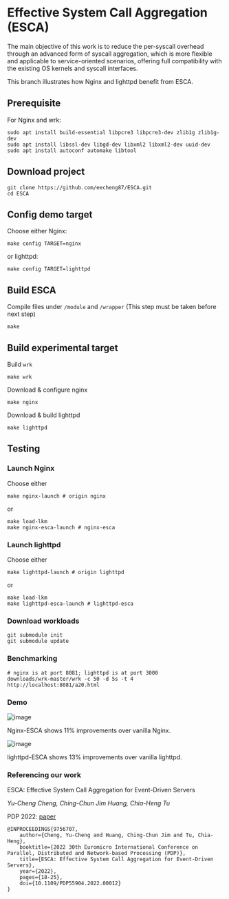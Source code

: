 # Effective System Call Aggregation (ESCA)

The main objective of this work is to reduce the per-syscall overhead through
an advanced form of syscall aggregation, which is more flexible and applicable
to service-oriented scenarios, offering full compatibility with the existing
OS kernels and syscall interfaces.

This branch illustrates how Nginx and lighttpd benefit from ESCA.

## Prerequisite
For Nginx and wrk:
```shell
sudo apt install build-essential libpcre3 libpcre3-dev zlib1g zlib1g-dev
sudo apt install libssl-dev libgd-dev libxml2 libxml2-dev uuid-dev
sudo apt install autoconf automake libtool
```

## Download project
```shell
git clone https://github.com/eecheng87/ESCA.git
cd ESCA
```

## Config demo target
Choose either Nginx:
```shell
make config TARGET=nginx
```

or lighttpd:
```shell
make config TARGET=lighttpd
```

## Build ESCA
Compile files under `/module` and `/wrapper` (This step must be taken before next step)
```shell
make
```

## Build experimental target
Build `wrk`
```shell
make wrk
```

Download & configure nginx
```shell
make nginx
```

Download & build lighttpd
```shell
make lighttpd
```

## Testing

### Launch Nginx
Choose either
```shell
make nginx-launch # origin nginx
```
or

```shell
make load-lkm
make nginx-esca-launch # nginx-esca
```

### Launch lighttpd
Choose either
```shell
make lighttpd-launch # origin lighttpd
```
or

```shell
make load-lkm
make lighttpd-esca-launch # lighttpd-esca
```

### Download workloads
```shell
git submodule init
git submodule update
```

### Benchmarking
```
# nginx is at port 8081; lighttpd is at port 3000
downloads/wrk-master/wrk -c 50 -d 5s -t 4 http://localhost:8081/a20.html
```

### Demo
![image](https://github.com/eecheng87/dBatch/blob/preview/assets/demo.gif)

Nginx-ESCA shows 11% improvements over vanilla Nginx.

![image](https://github.com/eecheng87/dBatch/blob/preview/assets/light-demo.gif)

lighttpd-ESCA shows 13% improvements over vanilla lighttpd.

### Referencing our work
ESCA: Effective System Call Aggregation for Event-Driven Servers

*Yu-Cheng Cheng, Ching-Chun Jim Huang, Chia-Heng Tu*

PDP 2022: [paper](https://ieeexplore.ieee.org/abstract/document/9756707?casa_token=FNEPLSTw9zoAAAAA:j19CRSIwB5a74niRUUlwKVTJlpe55wCPNkYlzbn55T5r3ISrm3SnqGkujaCsX8qHPT8Gi27iFA)
```
@INPROCEEDINGS{9756707,
    author={Cheng, Yu-Cheng and Huang, Ching-Chun Jim and Tu, Chia-Heng},
    booktitle={2022 30th Euromicro International Conference on Parallel, Distributed and Network-based Processing (PDP)},
    title={ESCA: Effective System Call Aggregation for Event-Driven Servers},
    year={2022},
    pages={18-25},
    doi={10.1109/PDP55904.2022.00012}
}
```
